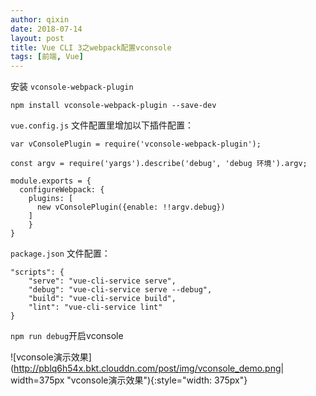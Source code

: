 ```yaml
---
author: qixin
date: 2018-07-14
layout: post
title: Vue CLI 3之webpack配置vconsole
tags: [前端, Vue]
---
```


安装 ``vconsole-webpack-plugin``

``npm install vconsole-webpack-plugin --save-dev``

``vue.config.js`` 文件配置里增加以下插件配置：

    var vConsolePlugin = require('vconsole-webpack-plugin');

    const argv = require('yargs').describe('debug', 'debug 环境').argv;

    module.exports = {
      configureWebpack: {
        plugins: [
          new vConsolePlugin({enable: !!argv.debug})
        ]
        }
    }

``package.json`` 文件配置：

    "scripts": {
        "serve": "vue-cli-service serve",  
        "debug": "vue-cli-service serve --debug",
        "build": "vue-cli-service build",
        "lint": "vue-cli-service lint"
    }

``npm run debug``开启vconsole

![vconsole演示效果](http://pblq6h54x.bkt.clouddn.com/post/img/vconsole_demo.png| width=375px "vconsole演示效果"){:style="width: 375px"}
